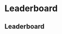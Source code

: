 <html>
<head>
  <title>Night Mode Leaderboard</title>
</head>
<body>
  <div class="container">
    <h1>Leaderboard</h1>
    <section class="leaderboard">
      <h2>Leaderboard</h2>
      <ol id="scoresList">
        <!-- Leaderboard scores will be dynamically added here -->
      </ol>
    </section>
  </div>
  <script>

  </script>
</body>
</html>